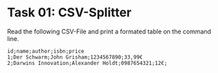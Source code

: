 # Task 01: CSV-Splitter

Read the following CSV-File and print a formated table on the command line.

```
id;name;author;isbn;price
1;Der Schwarm;John Grisham;1234567890;33,99€
2;Darwins Innovation;Alexander Holdt;0987654321;12€;
```
